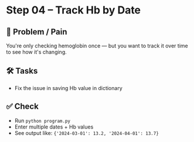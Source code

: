 Step 04 – Track Hb by Date
===========================

💭 Problem / Pain  
-----------------
You're only checking hemoglobin once — but you want to track it over time to see how it's changing.

🛠️ Tasks  
---------
- Fix the issue in saving Hb value in dictionary

✅ Check  
--------
- Run `python program.py`
- Enter multiple dates + Hb values
- See output like:
  `{'2024-03-01': 13.2, '2024-04-01': 13.7}`
